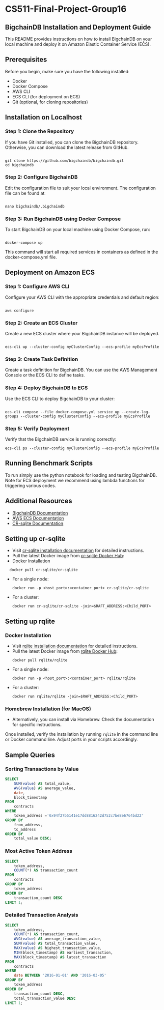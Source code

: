 # CS511-Final-Project-Group16

## BigchainDB Installation and Deployment Guide

This README provides instructions on how to install BigchainDB on your local machine and deploy it on Amazon Elastic Container Service (ECS).

## Prerequisites

Before you begin, make sure you have the following installed:
- Docker
- Docker Compose
- AWS CLI
- ECS CLI (for deployment on ECS)
- Git (optional, for cloning repositories)

## Installation on Localhost

### Step 1: Clone the Repository

If you have Git installed, you can clone the BigchainDB repository. Otherwise, you can download the latest release from GitHub.

```

git clone https://github.com/bigchaindb/bigchaindb.git
cd bigchaindb

```

### Step 2: Configure BigchainDB

Edit the configuration file to suit your local environment. The configuration file can be found at:

```

nano bigchaindb/.bigchaindb
```

### Step 3: Run BigchainDB using Docker Compose

To start BigchainDB on your local machine using Docker Compose, run:

```

docker-compose up
```

This command will start all required services in containers as defined in the docker-compose.yml file.

## Deployment on Amazon ECS

### Step 1: Configure AWS CLI
Configure your AWS CLI with the appropriate credentials and default region:

```

aws configure
```

### Step 2: Create an ECS Cluster

Create a new ECS cluster where your BigchainDB instance will be deployed.
```

ecs-cli up --cluster-config myClusterConfig --ecs-profile myEcsProfile
```
### Step 3: Create Task Definition

Create a task definition for BigchainDB. You can use the AWS Management Console or the ECS CLI to define tasks.

### Step 4: Deploy BigchainDB to ECS

Use the ECS CLI to deploy BigchainDB to your cluster:

```

ecs-cli compose --file docker-compose.yml service up --create-log-groups --cluster-config myClusterConfig --ecs-profile myEcsProfile
```

### Step 5: Verify Deployment

Verify that the BigchainDB service is running correctly:

```
ecs-cli ps --cluster-config myClusterConfig --ecs-profile myEcsProfile
```


## Running Benchmark Scripts

To run simply use the python notebook for loading and testing BigchainDB. Note for ECS deployment we recommend using lambda functions for triggering various codes.

## Additional Resources

- [BigchainDB Documentation](https://docs.bigchaindb.com/)
- [AWS ECS Documentation](https://docs.aws.amazon.com/ecs/)
- [CR-sqlite Documentation](https://vlcn.io/docs/)



## Setting up cr-sqlite
- Visit [cr-sqlite installation documentation](https://vlcn.io/docs) for detailed instructions.
- Pull the latest Docker image from [cr-sqlite Docker Hub](https://vlcn.io/docs/cr-sqlite/installation): 
-  Docker Installation
```  
  docker pull cr-sqlite/cr-sqlite
```
- For a single node:
  ```
  docker run -p <host_port>:<container_port> cr-sqlite/cr-sqlite
  ```
- For a cluster:
  ```
  docker run cr-sqlite/cr-sqlite -join=$RAFT_ADDRESS:<Child_PORT>
  ```


## Setting up rqlite

### Docker Installation

- Visit [rqlite installation documentation](https://rqlite.io/docs/install-rqlite/) for detailed instructions.
- Pull the latest Docker image from [rqlite Docker Hub](https://hub.docker.com/r/rqlite/rqlite/): 
  ```
  docker pull rqlite/rqlite
  ```
- For a single node:
  ```
  docker run -p <host_port>:<container_port> rqlite/rqlite
  ```
- For a cluster:
  ```
  docker run rqlite/rqlite -join=$RAFT_ADDRESS:<Child_PORT>
  ```

### Homebrew Installation (for MacOS)

- Alternatively, you can install via Homebrew. Check the documentation for specific instructions.

Once installed, verify the installation by running `rqlite` in the command line or Docker command line. Adjust ports in your scripts accordingly.

## Sample Queries

### Sorting Transactions by Value

```sql
SELECT 
    SUM(value) AS total_value,
    AVG(value) AS average_value,
    date,
    block_timestamp 
FROM 
    contracts 
WHERE 
    token_address ='0x94f27b5141e17dd8816242d752c7be8e6764bd22' 
GROUP BY 
    from_address, 
    to_address 
ORDER BY 
    total_value DESC;
```

### Most Active Token Address

```sql
SELECT 
    token_address, 
    COUNT(*) AS transaction_count 
FROM 
    contracts 
GROUP BY 
    token_address 
ORDER BY 
    transaction_count DESC 
LIMIT 1;
```

### Detailed Transaction Analysis

```sql
SELECT 
    token_address, 
    COUNT(*) AS transaction_count, 
    AVG(value) AS average_transaction_value, 
    SUM(value) AS total_transaction_value, 
    MAX(value) AS highest_transaction_value, 
    MIN(block_timestamp) AS earliest_transaction, 
    MAX(block_timestamp) AS latest_transaction 
FROM 
    contracts 
WHERE 
    date BETWEEN '2016-01-01' AND '2016-03-05' 
GROUP BY 
    token_address 
ORDER BY 
    transaction_count DESC, 
    total_transaction_value DESC 
LIMIT 1;

